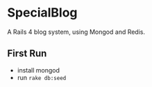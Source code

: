 SpecialBlog
===========

A Rails 4 blog system, using Mongod and Redis.

## First Run
* install mongod
* run ```rake db:seed```
